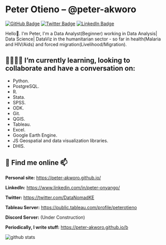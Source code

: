 # Peter Otieno – @peter-akworo

[![GitHub Badge](https://img.shields.io/github/followers/peter-akworo?style=social)](https://github.com/peter-akworo)
[![Twitter Badge](https://img.shields.io/twitter/follow/DataNomadKE?style=social)](https://twitter.com/DataNomadKE)
[![LinkedIn Badge](https://img.shields.io/badge/My-LinkedIn-blue)](https://www.linkedin.com/in/peter-onyango/)

Hello👋. I'm Peter, I'm a Data Analyst(Beginner) working in Data Analysis| Data Science| DataViz in the humanitarian sector - so far in health(Malaria and HIV/Aids) and forced migration(Livelihood/Migration).


## 🌱👯🤔💬 I’m currently learning, looking to collaborate and have a conversation on:
 * Python. 
 * PostgreSQL. 
 * R.
 * Stata.
 * SPSS.
 * ODK. 
 * Git. 
 * QGIS. 
 * Tableau. 
 * Excel.
 * Google Earth Engine.
 * JS Geospatial and data visualization libraries. 
 * DHIS.

## :telescope: Find me online 📫

**Personal site:** https://peter-akworo.github.io/

**LinkedIn:** https://www.linkedin.com/in/peter-onyango/

**Twitter:** https://twitter.com/DataNomadKE

**Tableau Server:** https://public.tableau.com/profile/peterotieno

**Discord Server:** (Under Construction)

**Periodically, I write stuff:** https://peter-akworo.github.io/b


![github stats](https://github-readme-stats.vercel.app/api?username=peter-akworo&show_icons=true)
